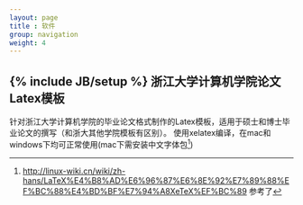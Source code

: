 ```yaml
---
layout: page
title : 软件
group: navigation
weight: 4
---
```

{% include JB/setup %}
浙江大学计算机学院论文Latex模板 
---
针对浙江大学计算机学院的毕业论文格式制作的Latex模板，适用于硕士和博士毕业论文的撰写（和浙大其他学院模板有区别）。
使用xelatex编译，在mac和windows下均可正常使用(mac下需安装中文字体包[^1])
[^1]: <http://linux-wiki.cn/wiki/zh-hans/LaTeX%E4%B8%AD%E6%96%87%E6%8E%92%E7%89%88%EF%BC%88%E4%BD%BF%E7%94%A8XeTeX%EF%BC%89>
参考了
